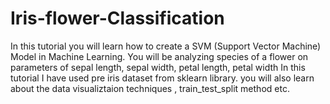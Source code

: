 # Iris-flower-Classification
In this tutorial you will learn how to create a SVM (Support Vector Machine) Model in Machine Learning. You will be analyzing species of a flower on parameters of sepal length, sepal width, petal length, petal width 
In this tutorial I have used pre iris dataset from sklearn library. you will also learn about the data visualiztaion techniques , train_test_split method etc.
